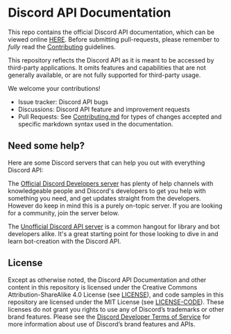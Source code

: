 # Discord API Documentation

This repo contains the official Discord API documentation, which can be viewed online [HERE](https://discord.com/developers/docs/intro). Before submitting pull-requests, please remember to _fully_ read the [Contributing](CONTRIBUTING.md) guidelines.

This repository reflects the Discord API as it is meant to be accessed by third-party applications. It omits features and capabilities that are not generally available, or are not fully supported for third-party usage.

We welcome your contributions!

-   Issue tracker: Discord API bugs
-   Discussions: Discord API feature and improvement requests
-   Pull Requests: See [Contributing.md](https://github.com/discord/discord-api-docs/blob/main/CONTRIBUTING.md) for types of changes accepted and specific markdown syntax used in the documentation.

## Need some help?

Here are some Discord servers that can help you out with everything Discord API:

The [Official Discord Developers server](https://discord.gg/discord-developers) has plenty of help channels with knowledgeable people and Discord's developers to get you help with something you need, and get updates straight from the developers. However do keep in mind this is a purely on-topic server. If you are looking for a community, join the server below.

The [Unofficial Discord API server](https://discord.gg/discord-api) is a common hangout for library and bot developers alike. It's a great starting point for those looking to dive in and learn bot-creation with the Discord API.

## License

Except as otherwise noted, the Discord API Documentation and other content in this repository is licensed under the Creative Commons Attribution-ShareAlike 4.0 License (see [LICENSE](https://github.com/discord/discord-api-docs/blob/main/LICENSE)), and code samples in this repository are licensed under the MIT License (see [LICENSE-CODE](https://github.com/discord/discord-api-docs/blob/main/LICENSE-CODE)). These licenses do not grant you rights to use any of Discord’s trademarks or other brand features. Please see the [Discord Developer Terms of Service](https://support-dev.discord.com/hc/en-us/articles/8562894815383) for more information about use of Discord’s brand features and APIs.
